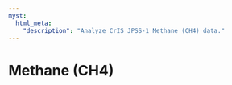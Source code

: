 ```yaml
---
myst:
  html_meta:
    "description": "Analyze CrIS JPSS-1 Methane (CH4) data."
---
```


# Methane (CH4)

```{tableofcontents}
```
